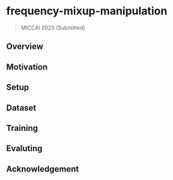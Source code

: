 # frequency-mixup-manipulation

> MICCAI 2023 (Submitted)

## Overview


## Motivation

## Setup


## Dataset


## Training


## Evaluting


## Acknowledgement
